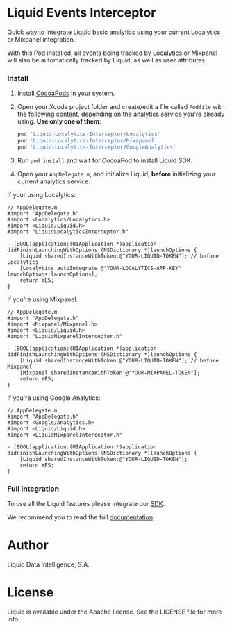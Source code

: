 Liquid Events Interceptor
==================

Quick way to integrate Liquid basic analytics using your current Localytics or Mixpanel integration.

With this Pod installed, all events being tracked by Localytics or Mixpanel will also be automatically tracked by Liquid, as well as user attributes.


### Install

1. Install [CocoaPods](http://cocoapods.org/) in your system.

2. Open your Xcode project folder and create/edit a file called `Podfile` with the following content, depending on the analytics service you're already using. **Use only one of them**:

    ```ruby
    pod 'Liquid-Localytics-Interceptor/Localytics'
    pod 'Liquid-Localytics-Interceptor/Mixapanel'
    pod 'Liquid-Localytics-Interceptor/GoogleAnalytics'
    ```

3. Run `pod install` and wait for CocoaPod to install Liquid SDK.

4. Open your `AppDelegate.m`, and initialize Liquid, **before** initializing your current analytics service:

If your using Localytics:
```obj-c
// AppDelegate.m
#import "AppDelegate.h"
#import <Localytics/Localytics.h>
#import <Liquid/Liquid.h>
#import "LiquidLocalyticsInterceptor.h"

- (BOOL)application:(UIApplication *)application didFinishLaunchingWithOptions:(NSDictionary *)launchOptions {
    [Liquid sharedInstanceWithToken:@"YOUR-LIQUID-TOKEN"]; // before Localytics
    [Localytics autoIntegrate:@"YOUR-LOCALYTICS-APP-KEY" launchOptions:launchOptions];
    return YES;
}
```

If you're using Mixpanel:

```obj-c
// AppDelegate.m
#import "AppDelegate.h"
#import <Mixpanel/Mixpanel.h>
#import <Liquid/Liquid.h>
#import "LiquidMixpanelInterceptor.h"

- (BOOL)application:(UIApplication *)application didFinishLaunchingWithOptions:(NSDictionary *)launchOptions {
    [Liquid sharedInstanceWithToken:@"YOUR-LIQUID-TOKEN"]; // before Mixpanel
    [Mixpanel sharedInstanceWithToken:@"YOUR-MIXPANEL-TOKEN"];
    return YES;
}
```

If you're using Google Analytics:

```obj-c
// AppDelegate.m
#import "AppDelegate.h"
#import <Google/Analytics.h>
#import <Liquid/Liquid.h>
#import <LiquidMixpanelInterceptor.h"

- (BOOL)application:(UIApplication *)application didFinishLaunchingWithOptions:(NSDictionary *)launchOptions {
    [Liquid sharedInstanceWithToken:@"YOUR-LIQUID-TOKEN"];
    return YES;
}
```


### Full integration

To use all the Liquid features please integrate our  [SDK](https://github.com/lqd-io/liquid-sdk-ios).

We recommend you to read the full [documentation](https://www.onliquid.com/documentation/ios).


# Author

Liquid Data Intelligence, S.A.

# License

Liquid is available under the Apache license. See the LICENSE file for more info.

